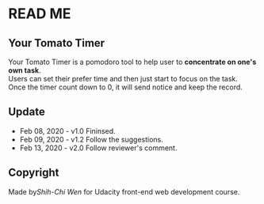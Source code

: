 # READ ME
## Your Tomato Timer
Your Tomato Timer is a pomodoro tool to help user to **concentrate on one's own task**.  
Users can set their prefer time and then just start to focus on the task.  
Once the timer count down to 0, it will send notice and keep the record.

## Update
- Feb 08, 2020 - v1.0 Fininsed.
- Feb 09, 2020 - v1.2 Follow the suggestions.
- Feb 13, 2020 - v2.0 Follow reviewer's comment.

## Copyright
Made by*Shih-Chi Wen* for Udacity front-end web development course.
